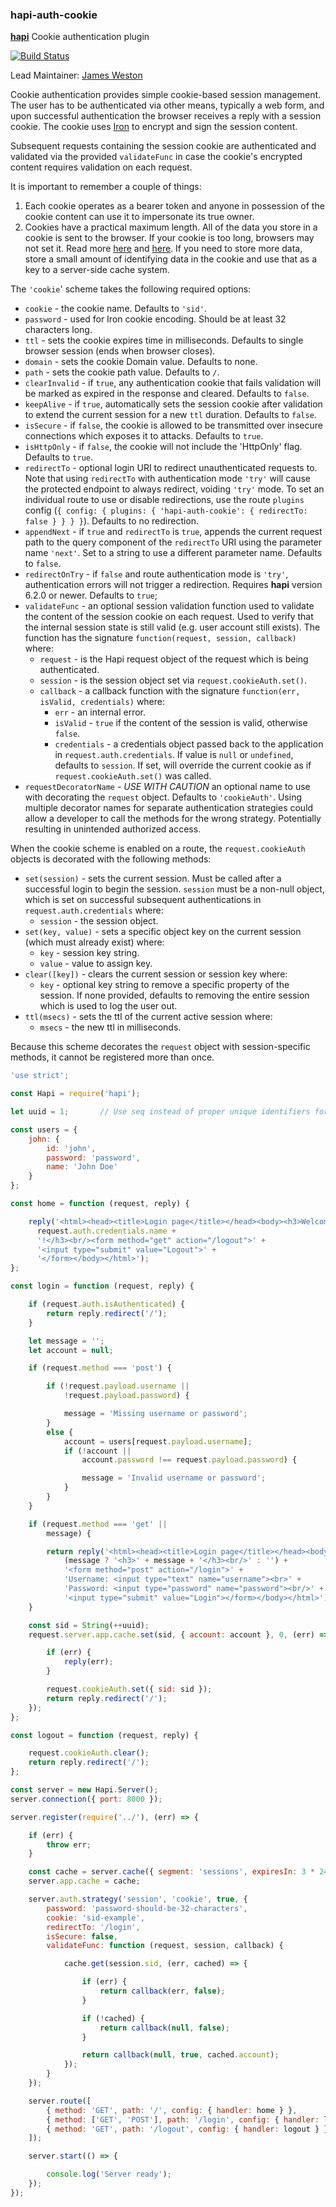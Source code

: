 ### hapi-auth-cookie

[**hapi**](https://github.com/hapijs/hapi) Cookie authentication plugin

[![Build Status](https://secure.travis-ci.org/hapijs/hapi-auth-cookie.png)](http://travis-ci.org/hapijs/hapi-auth-cookie)

Lead Maintainer: [James Weston](https://github.com/jaw187)

Cookie authentication provides simple cookie-based session management. The user has to be
authenticated via other means, typically a web form, and upon successful authentication
the browser receives a reply with a session cookie. The cookie uses [Iron](https://github.com/hueniverse/iron) to encrypt and sign the session content.

Subsequent requests containing the session cookie are authenticated and validated via the provided `validateFunc` in case the cookie's encrypted content requires validation on each request.

It is important to remember a couple of things:

1. Each cookie operates as a bearer token and anyone in possession of the cookie content can use it to impersonate its true owner.
2. Cookies have a practical maximum length. All of the data you store in a cookie is sent to the browser. If your cookie is too long, browsers may not set it. Read more [here](http://webdesign.about.com/od/cookies/f/web-cookies-size-limit.htm) and [here](http://www.ietf.org/rfc/rfc2965.txt). If you need to store more data, store a small amount of identifying data in the cookie and use that as a key to a server-side cache system.

The `'cookie`' scheme takes the following required options:

- `cookie` - the cookie name. Defaults to `'sid'`.
- `password` - used for Iron cookie encoding. Should be at least 32 characters long.
- `ttl` - sets the cookie expires time in milliseconds. Defaults to single browser session (ends
  when browser closes).
- `domain` - sets the cookie Domain value. Defaults to none.
- `path` - sets the cookie path value. Defaults to `/`.
- `clearInvalid` - if `true`, any authentication cookie that fails validation will be marked as
  expired in the response and cleared. Defaults to `false`.
- `keepAlive` - if `true`, automatically sets the session cookie after validation to extend the
  current session for a new `ttl` duration. Defaults to `false`.
- `isSecure` - if `false`, the cookie is allowed to be transmitted over insecure connections which
  exposes it to attacks. Defaults to `true`.
- `isHttpOnly` - if `false`, the cookie will not include the 'HttpOnly' flag. Defaults to `true`.
- `redirectTo` - optional login URI to redirect unauthenticated requests to. Note that using
  `redirectTo` with authentication mode `'try'` will cause the protected endpoint to always
  redirect, voiding `'try'` mode. To set an individual route to use or disable redirections, use
  the route `plugins` config (`{ config: { plugins: { 'hapi-auth-cookie': { redirectTo: false } } } }`).
  Defaults to no redirection.
- `appendNext` - if `true` and `redirectTo` is `true`, appends the current request path to the
  query component of the `redirectTo` URI using the parameter name `'next'`. Set to a string to use
  a different parameter name. Defaults to `false`.
- `redirectOnTry` - if `false` and route authentication mode is `'try'`, authentication errors will
  not trigger a redirection. Requires **hapi** version 6.2.0 or newer. Defaults to `true`;
- `validateFunc` - an optional session validation function used to validate the content of the
  session cookie on each request. Used to verify that the internal session state is still valid
  (e.g. user account still exists). The function has the signature `function(request, session, callback)`
  where:
    - `request` - is the Hapi request object of the request which is being authenticated.
    - `session` - is the session object set via `request.cookieAuth.set()`.
    - `callback` - a callback function with the signature `function(err, isValid, credentials)`
      where:
        - `err` - an internal error.
        - `isValid` - `true` if the content of the session is valid, otherwise `false`.
        - `credentials` - a credentials object passed back to the application in
          `request.auth.credentials`. If value is `null` or `undefined`, defaults to `session`. If
          set, will override the current cookie as if `request.cookieAuth.set()` was called.
- `requestDecoratorName` - *USE WITH CAUTION* an optional name to use with decorating the `request` object.  Defaults to `'cookieAuth'`.  Using multiple decorator names for separate authentication strategies could allow a developer to call the methods for the wrong strategy.  Potentially resulting in unintended authorized access.

When the cookie scheme is enabled on a route, the `request.cookieAuth` objects is decorated with
the following methods:
- `set(session)` - sets the current session. Must be called after a successful login to begin the
  session. `session` must be a non-null object, which is set on successful subsequent
  authentications in `request.auth.credentials` where:
    - `session` - the session object.
- `set(key, value)` - sets a specific object key on the current session (which must already exist)
  where:
    - `key` - session key string.
    - `value` - value to assign key.
- `clear([key])` - clears the current session or session key where:
    - `key` - optional key string to remove a specific property of the session. If none provided,
      defaults to removing the entire session which is used to log the user out.
- `ttl(msecs)` - sets the ttl of the current active session where:
    - `msecs` - the new ttl in milliseconds.

Because this scheme decorates the `request` object with session-specific methods, it cannot be
registered more than once.

```javascript
'use strict';

const Hapi = require('hapi');

let uuid = 1;       // Use seq instead of proper unique identifiers for demo only

const users = {
    john: {
        id: 'john',
        password: 'password',
        name: 'John Doe'
    }
};

const home = function (request, reply) {

    reply('<html><head><title>Login page</title></head><body><h3>Welcome ' +
      request.auth.credentials.name +
      '!</h3><br/><form method="get" action="/logout">' +
      '<input type="submit" value="Logout">' +
      '</form></body></html>');
};

const login = function (request, reply) {

    if (request.auth.isAuthenticated) {
        return reply.redirect('/');
    }

    let message = '';
    let account = null;

    if (request.method === 'post') {

        if (!request.payload.username ||
            !request.payload.password) {

            message = 'Missing username or password';
        }
        else {
            account = users[request.payload.username];
            if (!account ||
                account.password !== request.payload.password) {

                message = 'Invalid username or password';
            }
        }
    }

    if (request.method === 'get' ||
        message) {

        return reply('<html><head><title>Login page</title></head><body>' +
            (message ? '<h3>' + message + '</h3><br/>' : '') +
            '<form method="post" action="/login">' +
            'Username: <input type="text" name="username"><br>' +
            'Password: <input type="password" name="password"><br/>' +
            '<input type="submit" value="Login"></form></body></html>');
    }

    const sid = String(++uuid);
    request.server.app.cache.set(sid, { account: account }, 0, (err) => {

        if (err) {
            reply(err);
        }

        request.cookieAuth.set({ sid: sid });
        return reply.redirect('/');
    });
};

const logout = function (request, reply) {

    request.cookieAuth.clear();
    return reply.redirect('/');
};

const server = new Hapi.Server();
server.connection({ port: 8000 });

server.register(require('../'), (err) => {

    if (err) {
        throw err;
    }

    const cache = server.cache({ segment: 'sessions', expiresIn: 3 * 24 * 60 * 60 * 1000 });
    server.app.cache = cache;

    server.auth.strategy('session', 'cookie', true, {
        password: 'password-should-be-32-characters',
        cookie: 'sid-example',
        redirectTo: '/login',
        isSecure: false,
        validateFunc: function (request, session, callback) {

            cache.get(session.sid, (err, cached) => {

                if (err) {
                    return callback(err, false);
                }

                if (!cached) {
                    return callback(null, false);
                }

                return callback(null, true, cached.account);
            });
        }
    });

    server.route([
        { method: 'GET', path: '/', config: { handler: home } },
        { method: ['GET', 'POST'], path: '/login', config: { handler: login, auth: { mode: 'try' }, plugins: { 'hapi-auth-cookie': { redirectTo: false } } } },
        { method: 'GET', path: '/logout', config: { handler: logout } }
    ]);

    server.start(() => {

        console.log('Server ready');
    });
});
```
